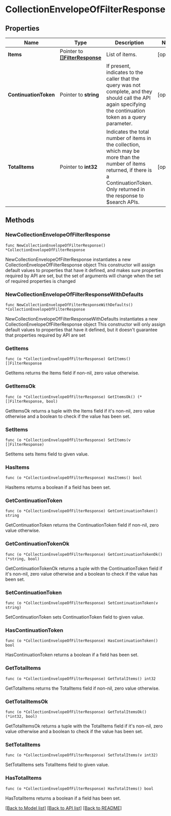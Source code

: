 # CollectionEnvelopeOfFilterResponse

## Properties

Name | Type | Description | Notes
------------ | ------------- | ------------- | -------------
**Items** | Pointer to [**[]FilterResponse**](FilterResponse.md) | List of items. | [optional] 
**ContinuationToken** | Pointer to **string** | If present, indicates to the caller that the query was not complete, and they should call the API again specifying the continuation token as a query parameter. | [optional] 
**TotalItems** | Pointer to **int32** | Indicates the total number of items in the collection, which may be more than the number of items returned, if there is a ContinuationToken. Only returned in the response to $search APIs. | [optional] 

## Methods

### NewCollectionEnvelopeOfFilterResponse

`func NewCollectionEnvelopeOfFilterResponse() *CollectionEnvelopeOfFilterResponse`

NewCollectionEnvelopeOfFilterResponse instantiates a new CollectionEnvelopeOfFilterResponse object
This constructor will assign default values to properties that have it defined,
and makes sure properties required by API are set, but the set of arguments
will change when the set of required properties is changed

### NewCollectionEnvelopeOfFilterResponseWithDefaults

`func NewCollectionEnvelopeOfFilterResponseWithDefaults() *CollectionEnvelopeOfFilterResponse`

NewCollectionEnvelopeOfFilterResponseWithDefaults instantiates a new CollectionEnvelopeOfFilterResponse object
This constructor will only assign default values to properties that have it defined,
but it doesn't guarantee that properties required by API are set

### GetItems

`func (o *CollectionEnvelopeOfFilterResponse) GetItems() []FilterResponse`

GetItems returns the Items field if non-nil, zero value otherwise.

### GetItemsOk

`func (o *CollectionEnvelopeOfFilterResponse) GetItemsOk() (*[]FilterResponse, bool)`

GetItemsOk returns a tuple with the Items field if it's non-nil, zero value otherwise
and a boolean to check if the value has been set.

### SetItems

`func (o *CollectionEnvelopeOfFilterResponse) SetItems(v []FilterResponse)`

SetItems sets Items field to given value.

### HasItems

`func (o *CollectionEnvelopeOfFilterResponse) HasItems() bool`

HasItems returns a boolean if a field has been set.

### GetContinuationToken

`func (o *CollectionEnvelopeOfFilterResponse) GetContinuationToken() string`

GetContinuationToken returns the ContinuationToken field if non-nil, zero value otherwise.

### GetContinuationTokenOk

`func (o *CollectionEnvelopeOfFilterResponse) GetContinuationTokenOk() (*string, bool)`

GetContinuationTokenOk returns a tuple with the ContinuationToken field if it's non-nil, zero value otherwise
and a boolean to check if the value has been set.

### SetContinuationToken

`func (o *CollectionEnvelopeOfFilterResponse) SetContinuationToken(v string)`

SetContinuationToken sets ContinuationToken field to given value.

### HasContinuationToken

`func (o *CollectionEnvelopeOfFilterResponse) HasContinuationToken() bool`

HasContinuationToken returns a boolean if a field has been set.

### GetTotalItems

`func (o *CollectionEnvelopeOfFilterResponse) GetTotalItems() int32`

GetTotalItems returns the TotalItems field if non-nil, zero value otherwise.

### GetTotalItemsOk

`func (o *CollectionEnvelopeOfFilterResponse) GetTotalItemsOk() (*int32, bool)`

GetTotalItemsOk returns a tuple with the TotalItems field if it's non-nil, zero value otherwise
and a boolean to check if the value has been set.

### SetTotalItems

`func (o *CollectionEnvelopeOfFilterResponse) SetTotalItems(v int32)`

SetTotalItems sets TotalItems field to given value.

### HasTotalItems

`func (o *CollectionEnvelopeOfFilterResponse) HasTotalItems() bool`

HasTotalItems returns a boolean if a field has been set.


[[Back to Model list]](../README.md#documentation-for-models) [[Back to API list]](../README.md#documentation-for-api-endpoints) [[Back to README]](../README.md)


